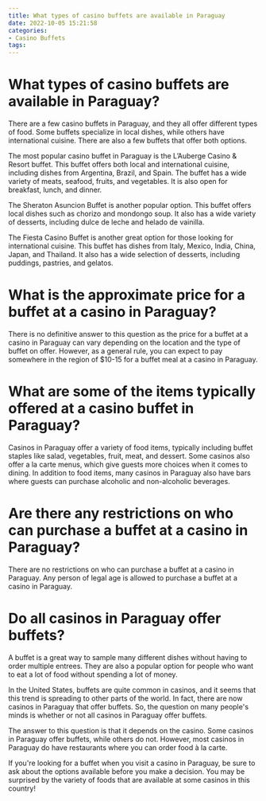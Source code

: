 ```yaml
---
title: What types of casino buffets are available in Paraguay
date: 2022-10-05 15:21:58
categories:
- Casino Buffets
tags:
---
```



#  What types of casino buffets are available in Paraguay?

There are a few casino buffets in Paraguay, and they all offer different types of food. Some buffets specialize in local dishes, while others have international cuisine. There are also a few buffets that offer both options.

The most popular casino buffet in Paraguay is the L’Auberge Casino & Resort buffet. This buffet offers both local and international cuisine, including dishes from Argentina, Brazil, and Spain. The buffet has a wide variety of meats, seafood, fruits, and vegetables. It is also open for breakfast, lunch, and dinner.

The Sheraton Asuncion Buffet is another popular option. This buffet offers local dishes such as chorizo and mondongo soup. It also has a wide variety of desserts, including dulce de leche and helado de vainilla.

The Fiesta Casino Buffet is another great option for those looking for international cuisine. This buffet has dishes from Italy, Mexico, India, China, Japan, and Thailand. It also has a wide selection of desserts, including puddings, pastries, and gelatos.

#  What is the approximate price for a buffet at a casino in Paraguay?

There is no definitive answer to this question as the price for a buffet at a casino in Paraguay can vary depending on the location and the type of buffet on offer. However, as a general rule, you can expect to pay somewhere in the region of $10-15 for a buffet meal at a casino in Paraguay.

#  What are some of the items typically offered at a casino buffet in Paraguay?

Casinos in Paraguay offer a variety of food items, typically including buffet staples like salad, vegetables, fruit, meat, and dessert. Some casinos also offer a la carte menus, which give guests more choices when it comes to dining. In addition to food items, many casinos in Paraguay also have bars where guests can purchase alcoholic and non-alcoholic beverages.

#  Are there any restrictions on who can purchase a buffet at a casino in Paraguay?

There are no restrictions on who can purchase a buffet at a casino in Paraguay. Any person of legal age is allowed to purchase a buffet at a casino in Paraguay.

#  Do all casinos in Paraguay offer buffets?

A buffet is a great way to sample many different dishes without having to order multiple entrees. They are also a popular option for people who want to eat a lot of food without spending a lot of money. 

In the United States, buffets are quite common in casinos, and it seems that this trend is spreading to other parts of the world. In fact, there are now casinos in Paraguay that offer buffets. So, the question on many people's minds is whether or not all casinos in Paraguay offer buffets.

The answer to this question is that it depends on the casino. Some casinos in Paraguay offer buffets, while others do not. However, most casinos in Paraguay do have restaurants where you can order food à la carte. 

If you're looking for a buffet when you visit a casino in Paraguay, be sure to ask about the options available before you make a decision. You may be surprised by the variety of foods that are available at some casinos in this country!